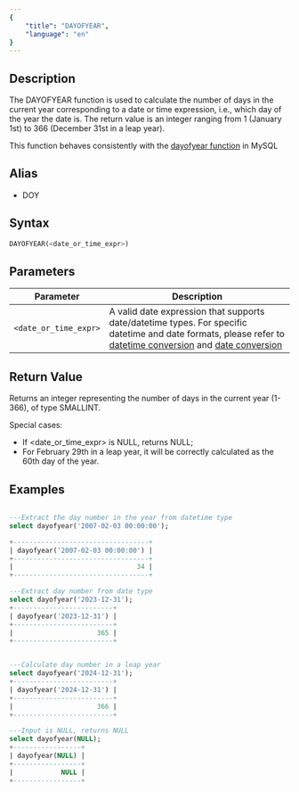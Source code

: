 ```yaml
---
{
    "title": "DAYOFYEAR",
    "language": "en"
}
---
```


## Description

The DAYOFYEAR function is used to calculate the number of days in the current year corresponding to a date or time expression, i.e., which day of the year the date is. The return value is an integer ranging from 1 (January 1st) to 366 (December 31st in a leap year).

This function behaves consistently with the [dayofyear function](https://dev.mysql.com/doc/refman/8.4/en/date-and-time-functions.html#function_dayofyear) in MySQL

## Alias

- DOY

## Syntax

```sql
DAYOFYEAR(<date_or_time_expr>)
```

## Parameters

| Parameter | Description |
| -- | -- |
| `<date_or_time_expr>` | A valid date expression that supports date/datetime types. For specific datetime and date formats, please refer to [datetime conversion](../../../../../docs/sql-manual/basic-element/sql-data-types/conversion/datetime-conversion) and [date conversion](../../../../../docs/sql-manual/basic-element/sql-data-types/conversion/date-conversion) |

## Return Value

Returns an integer representing the number of days in the current year (1-366), of type SMALLINT.

Special cases:

- If <date_or_time_expr> is NULL, returns NULL;
- For February 29th in a leap year, it will be correctly calculated as the 60th day of the year.

## Examples

```sql

---Extract the day number in the year from datetime type
select dayofyear('2007-02-03 00:00:00');

+----------------------------------+
| dayofyear('2007-02-03 00:00:00') |
+----------------------------------+
|                               34 |
+----------------------------------+

---Extract day number from date type
select dayofyear('2023-12-31');
+-------------------------+
| dayofyear('2023-12-31') |
+-------------------------+
|                     365 |
+-------------------------+


---Calculate day number in a leap year
select dayofyear('2024-12-31');
+-------------------------+
| dayofyear('2024-12-31') |
+-------------------------+
|                     366 |
+-------------------------+

---Input is NULL, returns NULL
select dayofyear(NULL);
+-----------------+
| dayofyear(NULL) |
+-----------------+
|            NULL |
+-----------------+
```